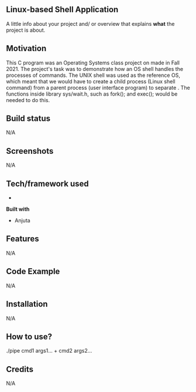 ## Linux-based Shell Application
A little info about your project and/ or overview that explains **what** the project is about.

## Motivation
This C program was an Operating Systems class project on made in Fall 2021. The project's task was to demonstrate how an OS shell handles the processes of commands. The UNIX shell was used as the reference OS, which meant that we would have to create a child process (Linux shell command) from a parent process (user interface program) to separate . The functions inside library sys/wait.h, such as fork(); and exec(); would be needed to do this.

## Build status
N/A
 
## Screenshots
N/A

## Tech/framework used
-

<b>Built with</b>
- Anjuta

## Features
N/A

## Code Example
N/A

## Installation
N/A

## How to use?
./pipe cmd1 args1... + cmd2 args2...


## Credits
N/A
